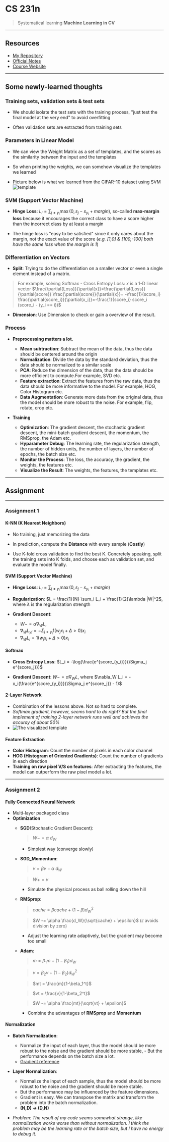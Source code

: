# CS 231n

> Systematical learning **Machine Learning in CV**

----

## Resources

- [My Repository](https://github.com/fightingff/CS231n)
- [Official Notes](https://cs231n.github.io)
- [Course Website](http://cs231n.stanford.edu/)

----

## Some newly-learned thoughts

### Training sets, validation sets & test sets

- We should isolate the test sets with the training process, "just test the final model at the very end" to avoid overfitting

- Often validation sets are extracted from training sets 

### Parameters in Linear Model

- We can view the Weight Matrix as a set of templates, and the scores as the similarity between the input and the templates

- So when printing the weights, we can somehow visualize the templates we learned 

- Picture below is what we learned from the CIFAR-10 dataset using SVM
    ![template](template.png)

### SVM (Support Vector Machine)

- **Hinge Loss**: $L_i = \sum_{j\neq y_i} \max(0, s_j - s_{y_i} + margin)$, so-called **max-margin loss** because it encourages the correct class to have a score higher than the incorrect class by at least a margin

- The hinge loss is "easy to be satisfied" since it only cares about the margin, not the exact value of the score (*e.g. [1,0] & [100,-100] both have the same loss when the margin is 1*)

### Differentiation on Vectors

- **Split**: Trying to do the differentiation on a smaller vector or even a single element instead of a matrix.
> For example, solving Softmax - Cross Entropy Loss:
> $x$ is a 1-D linear vector
> $\frac{\partial{Loss}}{\partial{x}}=\frac{\partial{Loss}}{\partial{score}} \frac{\partial{score}}{\partial{x}}= -\frac{1}{score_i} \frac{\partial{score_i}}{\partial{x_i}}=-\frac{1}{score_i} score_i (score_i - (y_i == i))$

- **Dimension**: Use Dimension to check or gain a overview of the result.

### Process

- **Preprocessing matters a lot.** 
    - **Mean subtraction**: Subtract the mean of the data, thus the data should be centered around the origin
    - **Normalization**: Divide the data by the standard deviation, thus the data should be normalized to a similar scale
    - **PCA**: Reduce the dimension of the data, thus the data should be more efficient to compute.For example, SVD etc.
    - **Feature extraction**: Extract the features from the raw data, thus the data should be more informative to the model. For example, HOG, Color Histogram etc.
    - **Data Augmentation**: Generate more data from the original data, thus the model should be more robust to the noise. For example, flip, rotate, crop etc.

- **Training**
    - **Optimization**: The gradient descent, the stochastic gradient descent, the mini-batch gradient descent, the momentum, the RMSprop, the Adam etc. 
    - **Hyparameter Debug**: The learning rate, the regularization strength, the number of hidden units, the number of layers, the number of epochs, the batch size etc.
    - **Monitor the Process**: The loss, the accuracy, the gradient, the weights, the features etc.
    - **Visualize the Result**: The weights, the features, the templates etc.   

----

## Assignment

----

### Assignment 1

#### K-NN (K Nearest Neighbors)

- No training, just memorizing the data

- In prediction, compute the **Distance** with every sample (**Costly**)

- Use K-fold cross validation to find the best K. Concretely speaking, split the training sets into K folds, and choose each as validation set, and evaluate the model finally. 

#### SVM (Support Vector Machine)

- **Hinge Loss**: $L_i = \sum_{j\neq y_i} \max(0, s_j - s_{y_i} + margin)$

- **Regularization**: $L = \frac{1}{N} \sum_i L_i + \frac{1}{2}\lambda |W|^2$, where $\lambda$ is the regularization strength

- **Gradient Descent**: 
    - $W -= \alpha \nabla_W L$,
    - $\nabla_W L_{yi} = - \Sigma_{j \neq y_i}1(w_jx_i + \Delta > 0)x_i$
    - $\nabla_W L_i = 1(w_jx_i + \Delta > 0)x_i$

#### Softmax

- **Cross Entropy Loss**: $L_i = -\log(\frac{e^{score_{y_i}}}{\Sigma_j e^{score_j}})$

- **Gradient Descent**: $W -= \alpha \nabla_W L$, where $\nabla_W L_i = -x_i(\frac{e^{score_{y_i}}}{\Sigma_j e^{score_j}} - 1)$ 

#### 2-Layer Network

- Combination of the lessons above. Not so hard to complete.
- *Softmax gradient, however, seems hard to do right? But the final implement of training 2-layer network runs well and achieves the accuray of about 50%*
- ![The visualized template](network.png)

#### Feature Extraction

- **Color Histogram**: Count the number of pixels in each color channel
- **HOG (Histogram of Oriented Gradients)**: Count the number of gradients in each direction
- **Training on raw pixel V/S on features**: After extracting the features, the model can outperform the raw pixel model a lot.

----

### Assignment 2

#### Fully Connected Neural Network

- Multi-layer packaged class
- **Optimization**
    - **SGD**(Stochastic Gradient Descent): 

        > $W -= \alpha \ d_W$
        
        - Simplest way (converge slowly)
    
    - **SGD_Momentum**: 

        > $v = \beta v - \alpha \ d_W$
        
        > $W += v$
        
        - Simulate the physical process as ball rolling down the hill
    
    - **RMSprop**: 
        
        > $cache = \beta cache + (1-\beta) d_W^2$
        
        > $W -= \alpha \frac{d_W}{\sqrt{cache} + \epsilon}$ ($\epsilon$ avoids division by zero)
        
        - Adjust the learning rate adaptively, but the gradient may become too small
    
    - **Adam**: 
        
        > $m = \beta_1 m + (1-\beta_1) d_W$
        
        > $v = \beta_2 v + (1-\beta_2) d_W^2$
        
        > $mt = \frac{m}{1-\beta_1^t}$
        
        > $vt = \frac{v}{1-\beta_2^t}$
        
        > $W -= \alpha \frac{mt}{\sqrt{vt} + \epsilon}$
        
        - Combine the advantages of **RMSprop** and **Momentum**

#### **Normalization**
  
- **Batch Normalization**: 
    
    - Normalize the input of each layer, thus the model should be more robust to the noise and the gradient should be more stable, - But the performance depends on the batch size a lot.
    - [Gradient reference](https://kratzert.github.io/2016/02/12/understanding-the-gradient-flow-through-the-batch-normalization-layer.html) 
  
- **Layer Normalization**: 

    - Normalize the input of each sample, thus the model should be more robust to the noise and the gradient should be more stable.
    - But the performance may be influenced by the feature dimensions.
    - Gradient is easy. We can transpose the matrix and transform the problem into the batch normalization.
    - **(N,D) -> (D,N)**  

- *Problem: The result of my code seems somewhat strange, like normalization works worse than without normalization. I think the problem may be the learning rate or the batch size, but I have no energy to debug it.*
